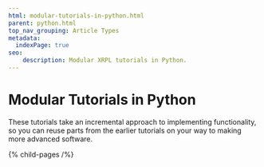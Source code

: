 ```yaml
---
html: modular-tutorials-in-python.html
parent: python.html
top_nav_grouping: Article Types
metadata:
  indexPage: true
seo:
    description: Modular XRPL tutorials in Python.
---
```

# Modular Tutorials in Python

These tutorials take an incremental approach to implementing functionality, so you can reuse parts from the earlier tutorials on your way to making more advanced software.


{% child-pages /%}
